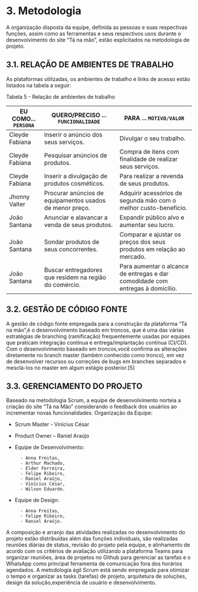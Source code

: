 
# 3. Metodologia


A organização disposta da equipe, definida as pessoas e suas respectivas funções, assim como as ferramentas e seus respectivos usos durante o desenvolvimento do site “Tá na mão”, estão explicitados na metodologia de projeto.

## 3.1. RELAÇÃO DE AMBIENTES DE TRABALHO

As plataformas utilizadas, os ambientes de trabalho e links de acesso estão listados na tabela a seguir:

Tabela 5 - Relação de ambientes de trabalho

|EU COMO... `PERSONA`| QUERO/PRECISO ... `FUNCIONALIDADE`                        |PARA ... `MOTIVO/VALOR`                 |
|--------------------|------------------------------------                       |----------------------------------------|
|Cleyde Fabiana      | Inserir o anúncio dos seus serviços.                      | Divulgar o seu trabalho.             |
|Cleyde Fabiana      | Pesquisar anúncios de produtos.                           | Compra de itens com finalidade de realizar seus serviços.|
|Cleyde Fabiana      | Inserir a divulgação de produtos cosméticos.              | Para realizar a revenda de seus produtos.
|Jhonny Valter       | Procurar anúncios de equipamentos usados de menor preço.  | Adquirir acessórios de segunda mão com o melhor custo-benefício. 
|João Santana        | Anunciar e alavancar a venda de seus produtos.            | Expandir público alvo e aumentar seu lucro.   
|João Santana        | Sondar produtos de seus concorrentes.                     | Comparar e ajustar os preços dos seus produtos em relação ao mercado. 
|João Santana        | Buscar entregadores que residem na região do comércio.    | Para aumentar o alcance de entregas e dar comodidade com entregas à domicílio.


## 3.2. GESTÃO DE CÓDIGO FONTE

A gestão de código fonte empregada para a construção da plataforma “Tá na mão”,é o desenvolvimento baseado em troncos, que é uma das várias estratégias de branching (ramificação) frequentemente usadas por equipes que praticam integração contínua e entrega/implantação contínua (CI/CD). Com o desenvolvimento baseado em troncos,você confirma as alterações diretamente no branch master (também conhecido como tronco), em vez de desenvolver recursos ou correções de bugs em branches separados
e mesclá-los no master em algum estágio posterior.[5]



## 3.3. GERENCIAMENTO DO PROJETO

Baseado na metodologia Scrum, a equipe de desenvolvimento norteia a criação do site “Tá na Mão” considerando o feedback dos usuários ao incrementar novas funcionalidades. Organização da Equipe:

- Scrum Master - Vinícius César
- Product Owner – Raniel Araújo

- Equipe de Desenvolvimento:

        - Anna Freitas,
        - Arthur Machado,
        - Elder Ferreira,
        - Felipe Ribeiro,
        - Raniel Araújo,
        - Vinícius César,
        - Wilson Eduardo.

- Equipe de Design:

        - Anna Freitas,
        - Felipe Ribeiro,
        - Raniel Araújo.

A composição e arranjo das atividades realizadas no desenvolvimento do projeto estão distribuídas além das funções individuais, são realizadas reuniões diárias de status, revisão do projeto pela equipe, e alinhamento de acordo com os critérios de avaliação utilizando a plataforma Teams para organizar reuniões, área de projetos no Github para gerenciar as tarefas e o WhatsApp como principal ferramenta de comunicação fora dos horários agendados.
A metodologia ágil Scrum está sendo empregada para otimizar o tempo e organizar as tasks (tarefas) de projeto, arquitetura de soluções, design da solução,experiência de usuário e desenvolvimento.

